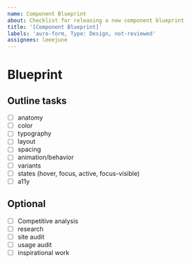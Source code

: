 ```yaml
---
name: Component Blueprint
about: Checklist for releasing a new component blueprint
title: '[Component Blueprint]'
labels: 'auro-form, Type: Design, not-reviewed'
assignees: leeejune
---
```


# Blueprint
<!-- Describe the blueprint you are making here... -->

## Outline tasks

- [ ] anatomy
- [ ] color
- [ ] typography
- [ ] layout
- [ ] spacing
- [ ] animation/behavior
- [ ] variants
- [ ] states (hover, focus, active, focus-visible)
- [ ] a11y

## Optional

- [ ] Competitive analysis
- [ ] research
- [ ] site audit
- [ ] usage audit
- [ ] inspirational work
